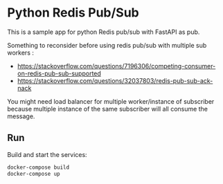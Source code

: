 # Python Redis Pub/Sub

This is a sample app for python Redis pub/sub with FastAPI as pub.

Something to reconsider before using redis pub/sub with multiple sub workers : 
- https://stackoverflow.com/questions/7196306/competing-consumer-on-redis-pub-sub-supported
- https://stackoverflow.com/questions/32037803/redis-pub-sub-ack-nack

You might need load balancer for multiple worker/instance of subscriber because multiple instance of the same subscriber will all consume the message.

## Run

Build and start the services:

```bash
docker-compose build
docker-compose up
```
